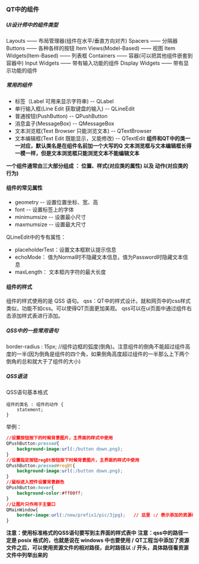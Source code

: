 ### QT中的组件
##### UI设计师中的组件类型
Layouts   ——   布局管理器(组件在水平/垂直方向对齐)
Spacers  ——    分隔器
Buttons   ——    各种各样的按钮
Item  Views(Model-Based)   ——    视图
Item  Widgets(Item-Based)  ——     列表框
Containers  ——    容器(可以把其他组件嵌套到容器中)
Input  Widgets  ——    带有输入功能的组件
Display  Widgets  ——     带有显示功能的组件


##### 常用的组件
- 标签（Label   可用来显示字符串)             --    QLabel    
- 单行输入框(Line Edit  获取键盘的输入)    --    QLineEdit
- 普通按钮(PushButton)      --    QPushButton
- 消息盒子(MessageBox)    --    QMessageBox
- 文本浏览框(Text Browser 只能浏览文本)  --   QTextBrowser
- 文本编辑框(Text Edit 既能显示，又能修改)  --  QTextEdit
**组件和QT中的类一 一对应，默认类名是在组件名前加一个大写的Q**
**文本浏览框与文本编辑框长得一模一样，但是文本浏览框只能浏览文本不能编辑文本**




**一个组件通常由三大部分组成 ： 位置、样式(对应类的属性) 以及 动作(对应类的行为)**
#### 组件的常见属性
- geometry    --    设置位置坐标、宽、高
- font    --    设置标签上的字体
- minimumsize     --    设置最小尺寸
- maxmumsize     --    设置最大尺寸

QLineEdit中的专有属性：
- placeholderTest：设置文本框默认提示信息
- echoMode： 值为Normal时不隐藏文本信息，值为Password时隐藏文本信息
- maxLength： 文本框内字符的最大长度

#### 组件的样式
组件的样式使用的是 QSS 语句。
qss：QT中的样式设计。就和网页中的css样式类似，功能不如css。可以使得QT页面更加美观。
qss可以在ui页面中通过组件右击添加样式表进行添加。

##### QSS中的一些常用语句
border-radius : 15px; 
		//组件边框的弧度(倒角)。注意组件的倒角不能超过组件高度的一半(因为倒角是组件的四个角，如果倒角高度超过组件的一半那么上下两个倒角的总和就大于了组件的大小)

##### QSS语法
QSS语句基本格式
```
组件的类名 : 组件的动作 {
	statement;
}
```
举例：
```css
//设置按钮按下的时候背景图片，主界面的样式中使用
QPushButton:pressed{
	background-image:url(:/button down.png);
}
//设置指定按钮regBt按钮按下时候背景图片，主界面的样式中使用
QPushButton:pressed#regBt{
	background-image:url(:/button down.png);
}
//鼠标进入控件设置背景颜色
QPushButton:hover{
	background-color:#ff00ff;
}
//让图片只作用于主窗口
QMainWindow{
	border-image:url(:/new/prefix1/pic/3jpg);   // 这里 :/ 表示添加的资源根路径
}
```
**注意：使用标准格式的QSS语句要写到主界面的样式表中**
**注意：qss中的路径一定是 posix 格式的，也就是说在 windows 中也要使用 /**
**QT工程当中添加了资源文件之后，可以使用资源文件的相对路径，此时路径以  :/  开头，具体路径看资源文件中列举出来的**





